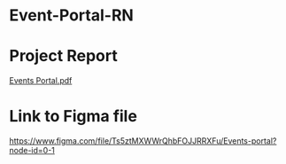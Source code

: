 # Event-Portal-RN
# Project Report
[Events Portal.pdf](https://github.com/aradhyasakalley/Event-Portal-RN/files/11397900/Events.Portal.pdf)
# Link to Figma file
https://www.figma.com/file/Ts5ztMXWWrQhbFOJJRRXFu/Events-portal?node-id=0-1
